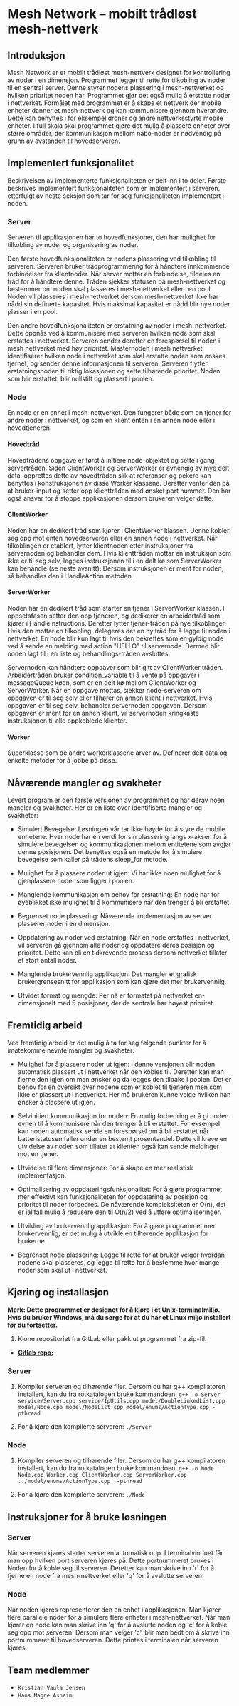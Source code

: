 # Mesh Network – mobilt trådløst mesh-nettverk

## Introduksjon

Mesh Network er et mobilt trådløst mesh-nettverk designet for kontrollering av noder i en dimensjon. Programmet legger til rette for tilkobling av noder til en sentral server. Denne styrer nodens plassering i mesh-nettverket og hvilken prioritet noden har. Programmet gjør det også mulig å erstatte noder i nettverket. Formålet med programmet er å skape et nettverk der mobile enheter danner et mesh-nettverk og kan kommunisere gjennom hverandre. Dette kan benyttes i for eksempel droner og andre nettverksstyrte mobile enheter. I full skala skal programmet gjøre det mulig å plassere enheter over større områder, der kommunikasjon mellom nabo-noder er nødvendig på grunn av avstanden til hovedserveren.  

## Implementert funksjonalitet

Beskrivelsen av implementerte funksjonaliteten er delt inn i to deler. Første beskrives implementert funksjonaliteten som er implementert i serveren, etterfulgt av neste seksjon som tar for seg funksjonaliteten implementert i noden. 

### Server 

Serveren til applikasjonen har to hovedfunksjoner, den har mulighet for tilkobling av noder og organisering av noder.

Den første hovedfunksjonaliteten er nodens plassering ved tilkobling til serveren. Serveren bruker trådprogrammering for å håndtere innkommende forbindelser fra klientnoder. Når server mottar en forbindelse, tildeles en tråd for å håndtere denne. Tråden sjekker statusen på mesh-nettverket og bestemmer om noden skal plasseres i mesh-nettverket eller i en pool. Noden vil plasseres i mesh-nettverket dersom mesh-nettverket ikke har nådd sin definerte kapasitet. Hvis maksimal kapasitet er nådd blir nye noder plasser i en pool.  

Den andre hovedfunksjonaliteten er erstatning av noder i mesh-nettverket. Dette oppnås ved å kommunisere med serveren hvilken node som skal erstattes i nettverket. Serveren sender deretter en forespørsel til noden i mesh nettverket med høy prioritet. Masternoden i mesh nettverket identifiserer hvilken node i nettverket som skal erstatte noden som ønskes fjernet, og sender denne informasjonen til serveren. Serveren flytter erstatningsnoden til riktig lokasjonen og sette tilhørende prioritet. Noden som blir erstattet, blir nullstilt og plassert i poolen. 

### Node

En node er en enhet i mesh-nettverket. Den fungerer både som en tjener for andre noder i nettverket, og som en klient enten i en annen node eller i hovedtjeneren.   

#### Hovedtråd
Hovedtrådens oppgave er først å initiere node-objektet og sette i gang servertråden. Siden ClientWorker og ServerWorker er avhengig av mye delt data, opprettes dette av hovedtråden slik at referanser og pekere kan benyttes i konstruksjonen av disse Worker klassene. Deretter venter den på at bruker-input og setter opp klienttråden med ønsket port nummer. Den har også ansvar for å stoppe applikasjonen dersom brukeren velger dette. 

#### ClientWorker
Noden har en dedikert tråd som kjører i ClientWorker klassen. Denne kobler seg opp mot enten hovedserveren eller en annen node i nettverket. Når tilkoblingen er etablert, lytter klientnoden etter instruksjoner fra servernoden og behandler dem. Hvis klienttråden mottar en instruksjon som ikke er til seg selv, legges instruksjonen til i en delt kø som ServerWorker kan behandle (se neste avsnitt). Dersom instruksjonen er ment for noden, så behandles den i HandleAction metoden. 

#### ServerWorker
Noden har en dedikert tråd som starter en tjener i ServerWorker klassen. I oppsetsfasen setter den opp tjeneren, og dedikerer en arbeidertråd som kjører i HandleInstructions. Deretter lytter tjener-tråden på nye tilkoblinger. Hvis den mottar en tilkobling, delegeres det en ny tråd for å legge til noden i nettverket. En node blir kun lagt til hvis den bekreftes som en gyldig node ved å sende en melding med action "HELLO" til servernode. Dermed blir noden lagt til i en liste og behandlings-tråden avsluttes. 

Servernoden kan håndtere oppgaver som blir gitt av ClientWorker tråden. Arbeidertråden bruker condition_variable til å vente på oppgaver i messageQueue køen, som er en delt kø mellom ClientWorker og ServerWorker. Når en oppgave mottas, sjekker node-serveren om oppgaven er til seg selv eller tilhører en annen klient i nettverket. Hvis oppgaven er til seg selv, behandler servernoden oppgaven. Dersom oppgaven er ment for en annen klient, vil servernoden kringkaste instruksjonen til alle oppkoblede klienter. 

#### Worker
Superklasse som de andre workerklassene arver av. Definerer delt data og enkelte metoder for å jobbe på disse. 

## Nåværende mangler og svakheter

Levert program er den første versjonen av programmet og har derav noen mangler og svakheter. Her er en liste over identifiserte mangler og svakheter:

- Simulert Bevegelse: Løsningen vår tar ikke høyde for å styre de mobile enhetene. Hver node har en verdi for sin plassering langs x-aksen for å simulere bevegelsen og kommunikasjonen mellom entitetene som avgjør denne posisjonen. Det benyttes også en metode for å simulere bevegelse som kaller på trådens sleep_for metode. 

- Mulighet for å plassere noder ut igjen: Vi har ikke noen mulighet for å gjenplassere noder som ligger i poolen. 

- Manglende kommunikasjon om behov for erstatning: En node har for øyeblikket ikke mulighet til å kommunisere når den trenger å bli erstattet. 

- Begrenset node plassering: Nåværende implementasjon av server plasserer noder i en dimensjon.

- Oppdatering av noder ved erstatning: Når en node erstattes i nettverket, vil serveren gå gjennom alle noder og oppdatere deres posisjon og prioritet. Dette kan bli en tidkrevende prosess dersom nettverket tillater et stort antall noder. 

- Manglende brukervennlig applikasjon: Det mangler et grafisk brukergrensesnitt for applikasjon som kan gjøre det mer brukervennlig.

- Utvidet format og mengde: Per nå er formatet på nettverket en-dimensjonelt med 5 posisjoner, der de sentrale har høyest prioritet. 

## Fremtidig arbeid

Ved fremtidig arbeid er det mulig å ta for seg følgende punkter for å imøtekomme nevnte mangler og svakheter:

- Mulighet for å plassere noder ut igjen: I denne versjonen blir noden automatisk plassert ut i nettverket når den kobles til. Deretter kan man fjerne den igjen om man ønsker og da legges den tilbake i poolen. Det er behov for en oversikt over nodene som er koblet til tjeneren men som ikke er plassert ut i nettverket. Her må brukeren kunne velge hvilken han ønsker å plassere ut igjen. 

- Selvinitiert kommunikasjon for noden: En mulig forbedring er å gi noden evnen til å kommunisere når den trenger å bli erstattet. For eksempel kan noden automatisk sende en forespørsel om å bli erstattet når batteristatusen faller under en bestemt prosentandel. Dette vil kreve en utvidelse av noden som tillater at klienten også kan sende meldinger mot en tjener.  

- Utvidelse til flere dimensjoner: For å skape en mer realistisk implementasjon. 

- Optimalisering av oppdateringsfunksjonalitet: For å gjøre programmet mer effektivt kan funksjonaliteten for oppdatering av posisjon og prioritet til noder forbedres. De nåværende kompleksiteten er O(n), det er iallfall mulig å redusere den til O(n/2) ved å utføre optimaliseringer.

- Utvikling av brukervennlig applikasjon: For å gjøre programmet mer brukervennlig, er det mulig å utvikle en tilhørende applikasjon for brukerne. 

- Begrenset node plassering: Legge til rette for at bruker velger hvordan nodene skal plasseres, og legge til rette for å bestemme hvor mange noder som skal ut i nettverket. 

## Kjøring og installasjon

**Merk: Dette programmet er designet for å kjøre i et Unix-terminalmiljø. Hvis du bruker Windows, må du sørge for at du har et Linux miljø installert før du fortsetter.**

1. Klone repositoriet fra GitLab eller pakk ut programmet fra zip-fil.
- [**Gitlab repo:**](https://gitlab.stud.idi.ntnu.no/hmasheim/mesh-network)

### Server

1. Kompiler serveren og tilhørende filer. Dersom du har g++ kompilatoren installert, kan du fra rotkatalogen bruke kommandoen: 
`g++ -o Server service/Server.cpp service/IpUtils.cpp model/DoubleLinkedList.cpp model/Node.cpp model/NodeList.cpp model/enums/ActionType.cpp -pthread`

2.	For å kjøre den kompilerte serveren: `./Server`

### Node
1. Kompiler serveren og tilhørende filer. Dersom du har g++ kompilatoren installert, kan du fra rotkatalogen bruke kommandoen:
`g++ -o Node Node.cpp Worker.cpp ClientWorker.cpp ServerWorker.cpp ../model/enums/ActionType.cpp  -pthread`

2.	For å kjøre den kompilerte serveren: `./Node`

## Instruksjoner for å bruke løsningen

### Server 
Når serveren kjøres starter serveren automatisk opp. I terminalvinduet får man opp hvilken port serveren kjøres på. Dette portnummeret brukes i Noden for å koble seg til serveren. Deretter kan man skrive inn 'r' for å fjerne en node fra mesh-nettverket eller 'q' for å avslutte serveren 

### Node
Når noden kjøres representerer den en enhet i applikasjonen. Man kjører flere parallele noder for å simulere flere enheter i mesh-nettverket. Når man kjører en node kan man skrive inn 'q' for å avslutte noden og 'c' for å koble seg opp mot serveren. Dersom man velger 'c', blir man bedt om å skrive inn portnummeret til hovedserveren. Dette printes i terminalen når serveren kjøres.  

## Team medlemmer
- `Kristian Vaula Jensen`
- `Hans Magne Asheim`
